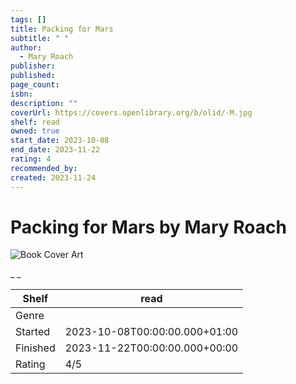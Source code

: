 ```yaml
---
tags: []
title: Packing for Mars
subtitle: " "
author:
  - Mary Roach
publisher: 
published: 
page_count: 
isbn: 
description: ""
coverUrl: https://covers.openlibrary.org/b/olid/-M.jpg
shelf: read
owned: true
start_date: 2023-10-08
end_date: 2023-11-22
rating: 4
recommended_by: 
created: 2023-11-24
---
```


# Packing for Mars by Mary Roach

![Book Cover Art](https://covers.openlibrary.org/b/olid/-M.jpg)

_ _

| Shelf | read |
| --- | --- |
| Genre |  |
| Started | 2023-10-08T00:00:00.000+01:00 |
| Finished | 2023-11-22T00:00:00.000+00:00 |
| Rating | 4/5 |

